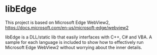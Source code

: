 # libEdge
This project is based on Microsoft Edge WebView2, https://docs.microsoft.com/en-us/microsoft-edge/webview2 

libEdge is a DLL/static lib that easily interfaces with C++, C# and VBA.
A sample for each language is included to show how to effectively run Microsoft Edge WebView2 without worrying about the inner details.


